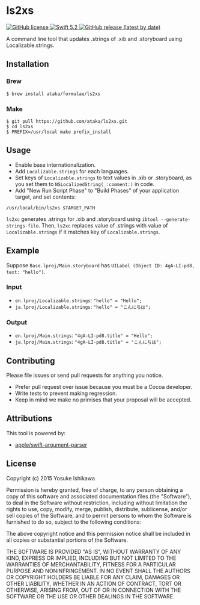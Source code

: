 # ls2xs
<p>
    <a href="https://github.com/ataka/ls2xs/blob/develop/LICENSE">
        <img alt="GitHub license" src="https://img.shields.io/github/license/ataka/ls2xs"/>
    </a>
    <a href="https://docs.swift.org/swift-book/index.html">
        <img alt="Swift 5.2" src="https://img.shields.io/badge/Swift-5.2-orange.svg"/>
    </a>
    <a href="https://github.com/ataka/ls2xs/releases">
        <img alt="GitHub release (latest by date)" src="https://img.shields.io/github/v/release/ataka/ls2xs">
    </a>
</p>

<!--
[![Circle CI](https://img.shields.io/circleci/project/ishkawa/ls2xs/master.svg?style=flat)](https://circleci.com/gh/ishkawa/ls2xs/tree/master)
-->

A command line tool that updates .strings of .xib and .storyboard using Localizable.strings.

## Installation

### Brew

```
$ brew install ataka/formulae/ls2xs
```

### Make

``` shellsession
$ git pull https://github.com/ataka/ls2xs.git
$ cd ls2xs
$ PREFIX=/usr/local make prefix_install
```

## Usage

- Enable base internationalization.
- Add `Localizable.strings` for each languages.
- Set keys of `Localizable.strings` to text values in .xib or .storyboard, as you set them to `NSLocalizedString(_:comment:)` in code.
- Add "New Run Script Phase" to "Build Phases" of your application target, and set contents: 

```shell
/usr/local/bin/ls2xs $TARGET_PATH
```

`ls2xc` generates .strings for .xib and .storyboard using `ibtool --generate-strings-file`.
Then, `ls2xc` replaces value of .strings with value of `Localizable.strings` if it matches key of `Localizable.strings`.


## Example

Suppose `Base.lproj/Main.storyboard` has `UILabel (Object ID: 4gA-LI-pd8, text: "hello")`.


### Input

- `en.lproj/Localizable.strings`: `"hello" = "Hello";`
- `ja.lproj/Localizable.strings`: `"hello" = "こんにちは";`


### Output

- `en.lproj/Main.strings`: `"4gA-LI-pd8.title" = "Hello";`
- `ja.lproj/Main.strings`: `"4gA-LI-pd8.title" = "こんにちは";`


## Contributing

Please file issues or send pull requests for anything you notice.

- Prefer pull request over issue because you must be a Cocoa developer.
- Write tests to prevent making regression.
- Keep in mind we make no primises that your proposal will be accepted.

## Attributions

This tool is powered by:

- [apple/swift\-argument\-parser](https://github.com/apple/swift-argument-parser)

## License

Copyright (c) 2015 Yosuke Ishikawa

Permission is hereby granted, free of charge, to any person obtaining a copy of this software and associated documentation files (the "Software"), to deal in the Software without restriction, including without limitation the rights to use, copy, modify, merge, publish, distribute, sublicense, and/or sell copies of the Software, and to permit persons to whom the Software is furnished to do so, subject to the following conditions:

The above copyright notice and this permission notice shall be included in all copies or substantial portions of the Software.

THE SOFTWARE IS PROVIDED "AS IS", WITHOUT WARRANTY OF ANY KIND, EXPRESS OR IMPLIED, INCLUDING BUT NOT LIMITED TO THE WARRANTIES OF MERCHANTABILITY, FITNESS FOR A PARTICULAR PURPOSE AND NONINFRINGEMENT. IN NO EVENT SHALL THE AUTHORS OR COPYRIGHT HOLDERS BE LIABLE FOR ANY CLAIM, DAMAGES OR OTHER LIABILITY, WHETHER IN AN ACTION OF CONTRACT, TORT OR OTHERWISE, ARISING FROM, OUT OF OR IN CONNECTION WITH THE SOFTWARE OR THE USE OR OTHER DEALINGS IN THE SOFTWARE.

<!-- Local Variables: -->
<!-- mode: gfm -->
<!-- End: -->
